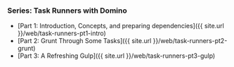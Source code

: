 ### Series: Task Runners with Domino
* [Part 1: Introduction, Concepts, and preparing dependencies]({{ site.url }}/web/task-runners-pt1-intro)
* [Part 2: Grunt Through Some Tasks]({{ site.url }}/web/task-runners-pt2-grunt)
* [Part 3: A Refreshing Gulp]({{ site.url }}/web/task-runners-pt3-gulp)

<!-- * [Part 4: Additional Tasks and Related Topics]({{ site.url }}/web/task-runners-pt4-more-goodies) -->